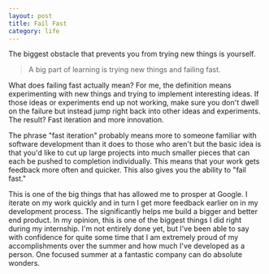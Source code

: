 ```yaml
---
layout: post
title: Fail Fast
category: life
---
```

The biggest obstacle that prevents you from trying new things is yourself.

> A big part of learning is trying new things and failing fast. 

What does failing fast actually mean? For me, the definition means experimenting with new things and trying to implement interesting ideas. If those ideas or experiments end up not working, make sure you don't dwell on the failure but instead jump right back into other ideas and experiments. The result? Fast iteration and more innovation.

The phrase "fast iteration" probably means more to someone familiar with software development than it does to those who aren't but the basic idea is that you'd like to cut up large projects into much smaller pieces that can each be pushed to completion individually. This means that your work gets feedback more often and quicker. This also gives you the ability to "fail fast."

This is one of the big things that has allowed me to prosper at Google. I iterate on my work quickly and in turn I get more feedback earlier on in my development process. The significantly helps me build a bigger and better end product. In my opinion, this is one of the biggest things I did right during my internship. I'm not entirely done yet, but I've been able to say with confidence for quite some time that I am extremely proud of my accomplishments over the summer and how much I've developed as a person. One focused summer at a fantastic company can do absolute wonders.
